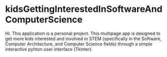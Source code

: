 # kidsGettingInterestedInSoftwareAndComputerScience
Hi. This application is a personal project. This multipage app is designed to get more kids interested and involved in STEM (specifically in the Software, Computer Architecture, and Computer Science fields) through a simple interactive pyhton user interface (Tkinter).
